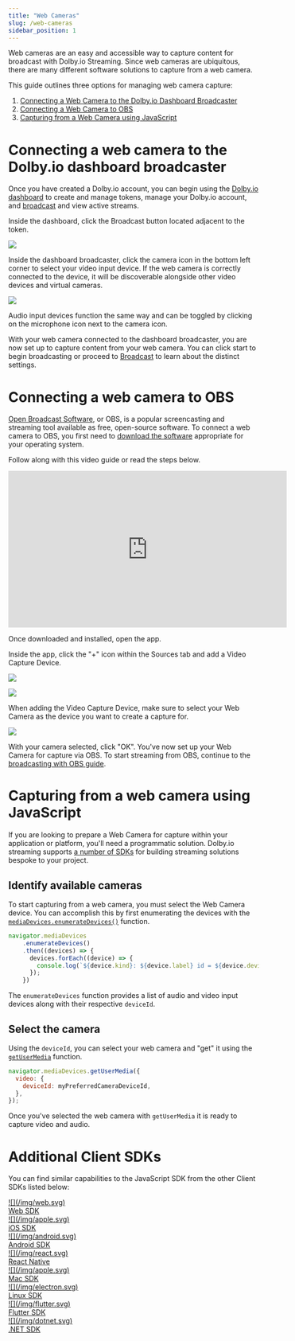 ```yaml
---
title: "Web Cameras"
slug: /web-cameras
sidebar_position: 1
---
```

Web cameras are an easy and accessible way to capture content for broadcast with Dolby.io Streaming. Since web cameras are ubiquitous, there are many different software solutions to capture from a web camera. 

This guide outlines three options for managing web camera capture:

1. [Connecting a Web Camera to the Dolby.io Dashboard Broadcaster](/millicast/capture/web-cameras.md)
2. [Connecting a Web Camera to OBS](/millicast/capture/web-cameras.md)
3. [Capturing from a Web Camera using JavaScript](/millicast/capture/web-cameras.md)

# Connecting a web camera to the Dolby.io dashboard broadcaster

Once you have created a Dolby.io account, you can begin using the [Dolby.io dashboard](https://streaming.dolby.io/#/tokens) to create and manage tokens, manage your Dolby.io account, and [broadcast](/millicast/broadcast/index.mdx) and view active streams. 

Inside the dashboard, click the Broadcast button located adjacent to the token.


![](../assets/img/broadcast_dash_button.png)



Inside the dashboard broadcaster, click the camera icon in the bottom left corner to select your video input device. If the web camera is correctly connected to the device, it will be discoverable alongside other video devices and virtual cameras. 


![](../assets/img/image.png)



Audio input devices function the same way and can be toggled by clicking on the microphone icon next to the camera icon.

With your web camera connected to the dashboard broadcaster, you are now set up to capture content from your web camera. You can click start to begin broadcasting or proceed to [Broadcast](/millicast/broadcast/index.mdx) to learn about the distinct settings.

# Connecting a web camera to OBS

[Open Broadcast Software](https://obsproject.com/), or OBS, is a popular screencasting and streaming tool available as free, open-source software. To connect a web camera to OBS, you first need to [download the software](https://obsproject.com/) appropriate for your operating system. 

Follow along with this video guide or read the steps below.

<div className="youtube-container">
  <iframe width="560" height="315" src="https://www.youtube.com/embed/jUP4vyzbu5Y" title="YouTube video player" frameborder="0" allow="accelerometer; autoplay; clipboard-write; encrypted-media; gyroscope; picture-in-picture; web-share" allowfullscreen></iframe>
</div>


Once downloaded and installed, open the app.

Inside the app, click the "+" icon within the Sources tab and add a Video Capture Device.


![](../assets/img/videocaptureobs.png)




![](../assets/img/videocaptureobs.png)



When adding the Video Capture Device, make sure to select your Web Camera as the device you want to create a capture for.


![](../assets/img/image.png)



With your camera selected, click "OK". You've now set up your Web Camera for capture via OBS. To start streaming from OBS, continue to the [broadcasting with OBS guide](/millicast/software-encoders/using-obs.md).

# Capturing from a web camera using JavaScript

If you are looking to prepare a Web Camera for capture within your application or platform, you'll need a programmatic solution. Dolby.io streaming supports [a number of SDKs](/millicast/client-sdks/index.md) for building streaming solutions bespoke to your project.

## Identify available cameras

To start capturing from a web camera, you must select the Web Camera device. You can accomplish this by first enumerating the devices with the [`mediaDevices.enumerateDevices()`](https://developer.mozilla.org/en-US/docs/Web/API/MediaDevices/enumerateDevices) function.

```javascript
navigator.mediaDevices
    .enumerateDevices()
    .then((devices) => {
      devices.forEach((device) => {
        console.log(`${device.kind}: ${device.label} id = ${device.deviceId}`);
      });
    })
```

The `enumerateDevices` function provides a list of audio and video input devices along with their respective `deviceId`. 

## Select the camera

Using the `deviceId`, you can select your web camera and "get" it using the [`getUserMedia`](https://developer.mozilla.org/en-US/docs/Web/API/MediaDevices/getUserMedia) function.

```javascript
navigator.mediaDevices.getUserMedia({
  video: {
    deviceId: myPreferredCameraDeviceId,
  },
});
```

Once you've selected the web camera with `getUserMedia` it is ready to capture video and audio.

# Additional Client SDKs

You can find similar capabilities to the JavaScript SDK from the other Client SDKs listed below:

<div class="small-image-and-text-btn-container">
  <a href="/millicast/client-sdks/web.mdx" class="small-image-and-text-btn">
    <div class="small-image-and-text-btn-inner-container">
      <div>
        ![](/img/web.svg)
      </div>
      <div class="small-image-and-text-btn-title">Web SDK</div>
    </div>
  </a>
  
  <a href="/millicast/client-sdks/ios" class="small-image-and-text-btn">
    <div class="small-image-and-text-btn-inner-container">
      <div>
        ![](/img/apple.svg)
      </div>
      <div class="small-image-and-text-btn-title">iOS SDK</div>
    </div>
  </a>
  
  <a href="/millicast/client-sdks/android" class="small-image-and-text-btn">
    <div class="small-image-and-text-btn-inner-container">
      <div>
        ![](/img/android.svg)
      </div>
      <div class="small-image-and-text-btn-title">Android SDK</div>
    </div>
  </a>    
  
  <a href="/millicast/client-sdks/rn.md" class="small-image-and-text-btn">
    <div class="small-image-and-text-btn-inner-container">
      <div>
        ![](/img/react.svg)
      </div>
      <div class="small-image-and-text-btn-title">React Native</div>
    </div>
  </a>    
  
  <a href="/millicast/client-sdks/desktop" class="small-image-and-text-btn">
    <div class="small-image-and-text-btn-inner-container">
      <div>
        ![](/img/apple.svg)
      </div>
      <div class="small-image-and-text-btn-title">Mac SDK</div>
    </div>
  </a>    
  
  <a href="/millicast/client-sdks/desktop" class="small-image-and-text-btn">
    <div class="small-image-and-text-btn-inner-container">
      <div>
        ![](/img/electron.svg)
      </div>
      <div class="small-image-and-text-btn-title">Linux SDK</div>
    </div>
  </a>    
  
  <a href="/millicast/client-sdks/flutter.md" class="small-image-and-text-btn">
    <div class="small-image-and-text-btn-inner-container">
      <div>
        ![](/img/flutter.svg)
      </div>
      <div class="small-image-and-text-btn-title">Flutter SDK</div>
    </div>
  </a>    
    <a href="/millicast/client-sdks/desktop" class="small-image-and-text-btn">
    <div class="small-image-and-text-btn-inner-container">
      <div>
        ![](/img/dotnet.svg)
      </div>
      <div class="small-image-and-text-btn-title">.NET SDK</div>
    </div>
  </a>
</div>

